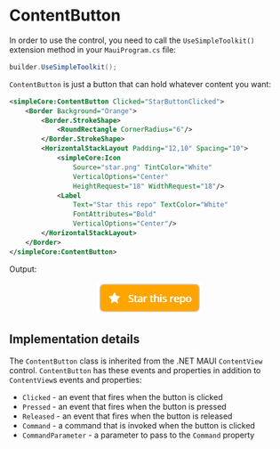 # ContentButton

In order to use the control, you need to call the `UseSimpleToolkit()` extension method in your `MauiProgram.cs` file:

```csharp
builder.UseSimpleToolkit();
```

`ContentButton` is just a button that can hold whatever content you want:

```xml
<simpleCore:ContentButton Clicked="StarButtonClicked">
    <Border Background="Orange">
        <Border.StrokeShape>
            <RoundRectangle CornerRadius="6"/>
        </Border.StrokeShape>
        <HorizontalStackLayout Padding="12,10" Spacing="10">
            <simpleCore:Icon
                Source="star.png" TintColor="White"
                VerticalOptions="Center"
                HeightRequest="18" WidthRequest="18"/>
            <Label
                Text="Star this repo" TextColor="White"
                FontAttributes="Bold"
                VerticalOptions="Center"/>
        </HorizontalStackLayout>
    </Border>
</simpleCore:ContentButton>
```

Output:

<p align="center">
    <img src="../images/star_button.png" data-canonical-src="../images/star_button.png" />
</p>

## Implementation details

The `ContentButton` class is inherited from the .NET MAUI `ContentView` control. `ContentButton` has these events and properties in addition to `ContentView`s events and properties:

- `Clicked` - an event that fires when the button is clicked
- `Pressed` - an event that fires when the button is pressed
- `Released` - an event that fires when the button is released
- `Command` - a command that is invoked when the button is clicked
- `CommandParameter` - a parameter to pass to the `Command` property
